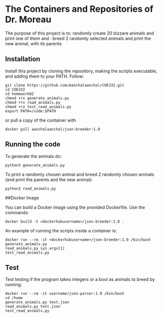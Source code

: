 # The Containers and Repositories of Dr. Moreau

The purpose of this project is to: randomly create 20 bizzare animals and print one of them and
                                 : breed 2 randomly selected animals and print the new animal, with its parents

## Installation

Install this project by cloning the repository, making the scripts executable, and adding them to your PATH. Follow:
```
git clone https://github.com/Aanchalaanchal/COE332.git
cd COE332
cd homework02
chmod +rx generate_animals.py
chmod +rx read_animals.py
chmod +rx test_read_animals.py
export PATH=/code:$PATH
```
or pull a copy of the container with
```
docker pull aanchalaanchal/json-breeder:1.0
```

## Running the code

To generate the animals do:
```
python3 generate_animals.py
```
To print a randomly chosen animal and breed 2 randomly chosen animals (and print the parents and the new animal):
```
python3 read_animals.py
```
##Docker Image

You can build a Docker image using the provided Dockerfile. Use the commands:
```
docker build -t <dockerhubusername>/json-breeder:1.0 .
```
An example of running the scripts inside a container is:
```
docker run --rm -it <dockerhubusername>/json-breeder:1.0 /bin/bash
generate_animals.py
read_animals.py sys.argv[1]
test_read_animals.py
```
## Test
Test testing if the program takes integers or a bool as animals to breed by running:
```
docker run --rm -it username/json-parser:1.0 /bin/bash
cd /home
generate_animals.py test.json
read_animals.py test.json
test_read_animals.py
```
